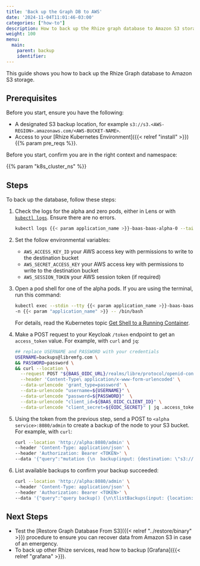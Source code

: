 ```yaml
---
title: 'Back up the Graph DB to AWS'
date: '2024-11-04T11:01:46-03:00'
categories: ["how-to"]
description: How to back up the Rhize graph database to Amazon S3 storage.
weight: 100
menu:
  main:
    parent: backup
    identifier:
---
```


This guide shows you how to back up the Rhize Graph database to Amazon S3 storage.

## Prerequisites

Before you start, ensure you have the following:


- A designated S3 backup location, for example `s3://s3.<AWS-REGION>.amazonaws.com/<AWS-BUCKET-NAME>`.
- Access to your [Rhize Kubernetes Environment]({{< relref "install" >}})
{{% param pre_reqs %}}.


Before you start, confirm you are in the right context and namespace:

{{% param "k8s_cluster_ns" %}}

## Steps

To back up the database, follow these steps:

1. Check the logs for the alpha and zero pods, either in Lens or with [`kubectl logs`](https://kubernetes.io/docs/reference/generated/kubectl/kubectl-commands#logs).
    Ensure there are no errors.

    ```bash
    kubectl logs {{< param application_name >}}-baas-baas-alpha-0 --tail=80
    ```
1. Set the follow environmental variables:
   - `AWS_ACCESS_KEY_ID` your AWS access key with permissions to write to the destination bucket 
   - `AWS_SECRET_ACCESS_KEY` your AWS access key with permissions to write to the destination bucket
   - `AWS_SESSION_TOKEN` your AWS session token (if required)

1. Open a pod shell for one of the alpha pods. If you are using the terminal, run this command:

    ```bash
   kubectl exec --stdin --tty {{< param application_name >}}-baas-baas-alpha-0 \
   -n {{< param "application_name" >}} -- /bin/bash
    ```

    For details, read the Kubernetes topic [Get Shell to a Running Container](https://kubernetes.io/docs/tasks/debug/debug-application/get-shell-running-container/).

1. Make a POST request to your Keycloak `/token` endpoint to get an `access_token` value.
For example, with `curl` and `jq`:

    ```bash
    ## replace USERNAME and PASSWORD with your credentials
    USERNAME=backups@libremfg.com \
    && PASSWORD=password \
    && curl --location \
      --request POST "${BAAS_OIDC_URL}/realms/libre/protocol/openid-connect/token" \
      --header 'Content-Type\ application/x-www-form-urlencoded' \
      --data-urlencode 'grant_type=password' \
      --data-urlencode "username=${USERNAME}" \
      --data-urlencode "password=${PASSWORD}"  \
      --data-urlencode "client_id=${BAAS_OIDC_CLIENT_ID}" \
      --data-urlencode "client_secret=${OIDC_SECRET}" | jq .access_token
    ```

1. Using the token from the previous step, send a POST to `<alpha service>:8080/admin` to create a backup of the node to your S3 bucket.
For example, with `curl`:

    ```bash
   curl --location 'http://alpha:8080/admin' \
   --header 'Content-Type: application/json' \
   --header 'Authorization: Bearer <TOKEN>' \
   --data '{"query":"mutation {\n  backup(input: {destination: \"s3://s3.<AWS-REGION>.amazonaws.com/<AWS-BUCKET-NAME>\"}) {\n    response {\n      message\n      code\n    }\n    taskId\n  }\n}","variables":{}}'
   ```

1. List available backups to confirm your backup succeeded:

    ```bash
    curl --location 'http://alpha:8080/admin' \
   --header 'Content-Type: application/json' \
   --header 'Authorization: Bearer <TOKEN>' \
   --data '{"query":"query backup() {\n\tlistBackups(input: {location: \"s3://s3.<AWS-REGION>>.amazonaws.com/<AWS-BUCKET-NAME>\"}) {\n\t\tbackupId\n\t\tbackupNum\n\t\tpath\n\t\tsince\n\t\ttype\n\t}\n}","variables":{}}'
    ```

## Next Steps

- Test the [Restore Graph Database From S3]({{< relref "../restore/binary" >}}) procedure to ensure you can recover data from Amazon S3 in case of an emergency.
- To back up other Rhize services, read how to backup [Grafana]({{< relref "grafana" >}}).
